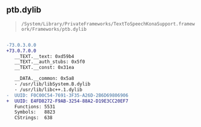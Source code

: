 ## ptb.dylib

> `/System/Library/PrivateFrameworks/TextToSpeechKonaSupport.framework/Frameworks/ptb.dylib`

```diff

-73.0.3.0.0
+73.0.7.0.0
   __TEXT.__text: 0xd59b4
   __TEXT.__auth_stubs: 0x5f0
   __TEXT.__const: 0x31ea

   __DATA.__common: 0x5a8
   - /usr/lib/libSystem.B.dylib
   - /usr/lib/libc++.1.dylib
-  UUID: F0C00C54-7691-3F35-A26D-2B6D69806906
+  UUID: E4FD8272-F9AB-3254-88A2-D19E3CC20EF7
   Functions: 5531
   Symbols:   8823
   CStrings:  638

```
